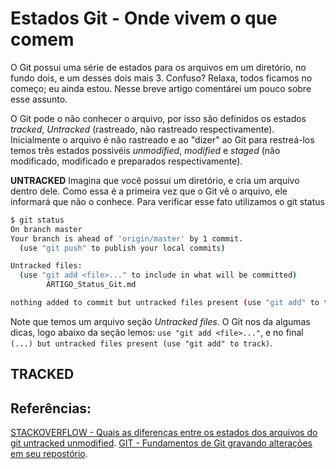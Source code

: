 # Estados Git - Onde vivem o que comem

O Git possui uma série de estados para os arquivos em um diretório, no fundo dois, e um desses dois mais 3.
Confuso? Relaxa, todos ficamos no começo; eu ainda estou. Nesse breve artigo comentárei um pouco sobre esse 
assunto.

O Git pode o não conhecer o arquivo, por isso são definidos os estados *tracked*, *Untracked* (rastreado, não rastreado respectivamente).
Inicialmente o arquivo é não rastreado e ao "dizer" ao Git para restreá-los temos três estados possivéis *unmodified*, *modified* e *staged* (não modificado, modificado e preparados respectivamente).

**UNTRACKED**
Imagina que você possui um diretório, e cria um arquivo dentro dele. Como essa é a primeira vez que o Git vê o arquivo, ele informará que não o conhece.
Para verificar esse fato utilizamos o git status

```bash
$ git status
On branch master
Your branch is ahead of 'origin/master' by 1 commit.
  (use "git push" to publish your local commits)

Untracked files:
  (use "git add <file>..." to include in what will be committed)
        ARTIGO_Status_Git.md

nothing added to commit but untracked files present (use "git add" to track)
```
Note que temos um arquivo seção *Untracked files*. O Git nos da algumas dicas, logo abaixo da seção lemos: `use "git add <file>..."`, e no final `(...) but untracked files present (use "git add" to track)`.

## TRACKED


## Referências:
[STACKOVERFLOW - Quais as diferenças entre os estados dos arquivos do git untracked unmodified](https://pt.stackoverflow.com/questions/326086/quais-as-diferenças-entre-os-estados-dos-arquivos-do-git-untracked-unmodified).
[GIT - Fundamentos de Git gravando alterações em seu repostório](https://git-scm.com/book/pt-br/v2/Fundamentos-de-Git-Gravando-Altera%C3%A7%C3%B5es-em-Seu-Reposit%C3%B3rio).
